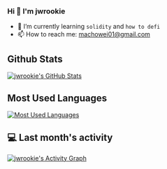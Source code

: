 ### Hi 👋 I'm jwrookie

- 🌱 I’m currently learning `solidity` and `how to defi`
- 📫 How to reach me: machowei01@gmail.com

## Github Stats

<a href="https://github.com/jwrookie/jwrookie">
  <img align="center" src="https://github-readme-stats.vercel.app/api?username=jwrookie&show_icons=true&line_height=27&count_private=true&title_color=ffffff&text_color=c9cacc&icon_color=2bbc8a&bg_color=1d1f21" alt="jwrookie's GitHub Stats" />
</a>

## Most Used Languages
<a href="https://github.com/jwrookie/jwrookie">
  <img align="center" src="https://github-readme-stats.vercel.app/api/top-langs/?username=jwrookie&theme=dark&layout=compact" alt="Most Used Languages" />
</a>

## 💻 Last month's activity
<a href="https://github.com/jwrookie/jwrookie">
  <img alt="jwrookie's Activity Graph" src="https://activity-graph.herokuapp.com/graph?username=jwrookie&bg_color=1F222E&color=F8D866&line=F85D7F&point=FFFFFF&hide_border=true" />
</a>
